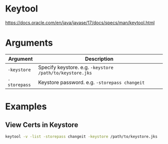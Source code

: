 # Keytool

https://docs.oracle.com/en/java/javase/17/docs/specs/man/keytool.html

# Arguments

Argument | Description
---- | ----
`-keystore` | Specify keystore. e.g. `-keystore /path/to/keystore.jks`
`-storepass` | Keystore password. e.g. `-storepass changeit`

# Examples

## View Certs in Keystore

```sh
keytool -v -list -storepass changeit -keystore /path/to/keystore.jks
```